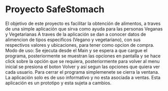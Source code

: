 
# Proyecto SafeStomach
El objetivo de este proyecto es facilitar la obtención de alimentos, a traves de una simple aplicación que sirva como ayuda para las personas Veganas y Vegetarianas
A traves de la aplicación se dan a conocer datos de alimencion de tipos especificos (Vegano y vegetariano), con sus respectivos valores y ubicaciones, para tener como opcion de compra.
Modo de uso:
Se ejecuta desde el Main y se espera a que cargue el programa, posteriormente se muestran las opciones en pantalla y se hace click sobre la opción que se requiera, posteriormente para volver al menu inicial se presiona el boton Volver y así segun las opciones que quiera ver cada usuario. Para cerrar el programa simplemenete se cierra la ventana.
La aplicación solo es de uso informativo y no esta asociada a ventas.
Esta aplicación es un prototipo y esta sujeta a cambios.
